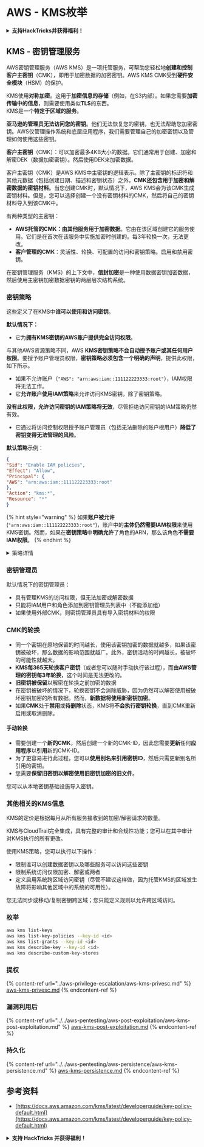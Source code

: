 # AWS - KMS枚举

<details>

<summary><strong>支持HackTricks并获得福利！</strong></summary>

* 如果您想在HackTricks中看到您的公司广告，或者如果您想访问PEASS的最新版本或下载PDF版的HackTricks，请查看[**SUBSCRIPTION PLANS**](https://github.com/sponsors/carlospolop)！
* 获取[**官方PEASS和HackTricks周边产品**](https://peass.creator-spring.com)
* 发现[**PEASS家族**](https://opensea.io/collection/the-peass-family)，我们的独家[**NFTs**](https://opensea.io/collection/the-peass-family)收藏品
* **加入** 💬 [**Discord群组**](https://discord.gg/hRep4RUj7f) 或 [**Telegram群组**](https://t.me/peass) 或 **关注**我在**Twitter**上的🐦 [**@carlospolopm**](https://twitter.com/carlospolopm)**。**
* **通过向** [**HackTricks**](https://github.com/carlospolop/hacktricks) 和 [**HackTricks Cloud**](https://github.com/carlospolop/hacktricks-cloud) **github仓库提交PR来分享您的黑客技巧。**

</details>

## KMS - 密钥管理服务

AWS密钥管理服务（AWS KMS）是一项托管服务，可帮助您轻松地**创建和控制客户主密钥**（CMK），即用于加密数据的加密密钥。AWS KMS CMK受到**硬件安全模块**（HSM）的保护。

KMS使用**对称加密**。这用于**加密信息的存储**（例如，在S3内部）。如果您需要**加密传输中的信息**，则需要使用类似**TLS**的东西。\
KMS是一个**特定于区域的服务**。

**亚马逊的管理员无法访问您的密钥**。他们无法恢复您的密钥，也无法帮助您加密密钥。AWS仅管理操作系统和底层应用程序，我们需要管理自己的加密密钥以及管理如何使用这些密钥。

**客户主密钥**（CMK）：可以加密最多4KB大小的数据。它们通常用于创建、加密和解密DEK（数据加密密钥）。然后使用DEK来加密数据。

客户主密钥（CMK）是AWS KMS中主密钥的逻辑表示。除了主密钥的标识符和其他元数据（包括创建日期、描述和密钥状态）之外，**CMK还包含用于加密和解密数据的密钥材料**。当您创建CMK时，默认情况下，AWS KMS会为该CMK生成密钥材料。但是，您可以选择创建一个没有密钥材料的CMK，然后将自己的密钥材料导入到该CMK中。

有两种类型的主密钥：

* **AWS托管的CMK：由其他服务用于加密数据**。它由在该区域创建它的服务使用。它们是在首次在该服务中实施加密时创建的。每3年轮换一次，无法更改。
* **客户管理的CMK**：灵活性、轮换、可配置的访问和密钥策略。启用和禁用密钥。

在密钥管理服务（KMS）的上下文中，**信封加密**是一种使用数据密钥加密数据，然后使用主密钥加密数据密钥的两层层次结构系统。

### 密钥策略

这些定义了在KMS中**谁可以使用和访问密钥**。

**默认情况下：**

* 它为**拥有KMS密钥的AWS账户提供完全访问权限**。

与其他AWS资源策略不同，AWS **KMS密钥策略不会自动授予账户或其任何用户权限**。要授予账户管理员权限，**密钥策略必须包含一个明确的声明**，提供此权限，如下所示。

* 如果不允许账户（`"AWS": "arn:aws:iam::111122223333:root"`），IAM权限将无法工作。
* 它**允许账户使用IAM策略**来允许访问KMS密钥，除了密钥策略。

**没有此权限，允许访问密钥的IAM策略将无效**，尽管拒绝访问密钥的IAM策略仍然有效。
* 它通过将访问控制权限授予账户管理员（包括无法删除的账户根用户）**降低了密钥变得无法管理的风险**。

**默认策略**示例：
```json
{
"Sid": "Enable IAM policies",
"Effect": "Allow",
"Principal": {
"AWS": "arn:aws:iam::111122223333:root"
},
"Action": "kms:*",
"Resource": "*"
}
```
{% hint style="warning" %}
如果**账户被允许**(`"arn:aws:iam::111122223333:root"`)，账户中的**主体仍然需要IAM权限**来使用KMS密钥。然而，如果在**密钥策略**中**明确允许**了角色的ARN，那么该角色**不需要IAM权限**。
{% endhint %}

<details>

<summary>策略详情</summary>

策略的属性：

* 基于JSON的文档
* 资源 --> 受影响的资源（可以是"\*"）
* 操作 --> kms:Encrypt, kms:Decrypt, kms:CreateGrant ...（权限）
* 效果 --> 允许/拒绝
* 主体 --> 受影响的arn
* 条件（可选） --> 给予权限的条件

授权：

* 允许将权限委派给AWS账户内的另一个AWS主体。您需要使用AWS KMS API来创建它们。可以指定CMK标识符、受让人主体和所需的操作级别（Decrypt、Encrypt、GenerateDataKey...）
* 授权创建后，会发出GrantToken和GratID

**访问**：

* 通过**密钥策略** -- 如果存在，它将**优先于**IAM策略
* 通过**IAM策略**
* 通过**授权**

</details>

### 密钥管理员

默认情况下的密钥管理员：

* 具有管理KMS的访问权限，但无法加密或解密数据
* 只能将IAM用户和角色添加到密钥管理员列表中（不能添加组）
* 如果使用外部CMK，则密钥管理员具有导入密钥材料的权限

### CMK的轮换

* 同一个密钥在原地保留的时间越长，使用该密钥加密的数据就越多，如果该密钥被破坏，那么数据的影响范围就越广。此外，密钥活动的时间越长，被破坏的可能性就越大。
* **KMS每365天轮换客户密钥**（或者您可以随时手动执行该过程），而**由AWS管理的密钥每3年轮换**，这个时间是无法更改的。
* **旧密钥被保留**以解密在轮换之前加密的数据
* 在密钥被破坏的情况下，轮换密钥不会消除威胁，因为仍然可以解密使用被破坏密钥加密的所有数据。然而，**新数据将使用新密钥加密**。
* 如果**CMK**处于**禁用**或**待删除**状态，KMS将**不会执行密钥轮换**，直到CMK重新启用或取消删除。

#### 手动轮换

* 需要创建一个**新的CMK**，然后创建一个新的CMK-ID，因此您需要**更新**任何**应用程序**以**引用**新的CMK-ID。
* 为了更容易进行此过程，您可以**使用别名来引用密钥ID**，然后只需更新别名所引用的密钥。
* 您需要**保留旧密钥以解密使用旧密钥加密的旧文件**。

您可以从本地密钥基础设施导入密钥。

### 其他相关的KMS信息

KMS的定价是根据每月从所有服务接收到的加密/解密请求的数量。

KMS与CloudTrail完全集成，具有完整的审计和合规性功能；您可以在其中审计对KMS执行的所有更改。

使用KMS策略，您可以执行以下操作：

* 限制谁可以创建数据密钥以及哪些服务可以访问这些密钥
* 限制系统访问仅限加密、解密或两者
* 定义启用系统跨区域访问密钥（尽管不建议这样做，因为托管KMS的区域发生故障将影响其他区域中的系统的可用性）。

您无法同步或移动/复制密钥跨区域；您只能定义规则以允许跨区域访问。

### 枚举
```bash
aws kms list-keys
aws kms list-key-policies --key-id <id>
aws kms list-grants --key-id <id>
aws kms describe-key --key-id <id>
aws kms describe-custom-key-stores
```
### 提权

{% content-ref url="../aws-privilege-escalation/aws-kms-privesc.md" %}
[aws-kms-privesc.md](../aws-privilege-escalation/aws-kms-privesc.md)
{% endcontent-ref %}

### 漏洞利用后

{% content-ref url="../../aws-pentesting/aws-post-exploitation/aws-kms-post-exploitation.md" %}
[aws-kms-post-exploitation.md](../../aws-pentesting/aws-post-exploitation/aws-kms-post-exploitation.md)
{% endcontent-ref %}

### 持久化

{% content-ref url="../../aws-pentesting/aws-persistence/aws-kms-persistence.md" %}
[aws-kms-persistence.md](../../aws-pentesting/aws-persistence/aws-kms-persistence.md)
{% endcontent-ref %}

## 参考资料

* [https://docs.aws.amazon.com/kms/latest/developerguide/key-policy-default.html](https://docs.aws.amazon.com/kms/latest/developerguide/key-policy-default.html)

<details>

<summary><strong>支持 HackTricks 并获得福利！</strong></summary>

* 如果您想在 HackTricks 中看到您的公司广告，或者如果您想访问 PEASS 的最新版本或下载 HackTricks 的 PDF，请查看[**订阅计划**](https://github.com/sponsors/carlospolop)！
* 获取[**官方 PEASS 和 HackTricks 商品**](https://peass.creator-spring.com)
* 发现[**The PEASS Family**](https://opensea.io/collection/the-peass-family)，我们的独家[**NFT**](https://opensea.io/collection/the-peass-family)收藏品
* **加入** 💬 [**Discord 群组**](https://discord.gg/hRep4RUj7f) 或 [**telegram 群组**](https://t.me/peass) 或 **关注**我在 **Twitter** 🐦 [**@carlospolopm**](https://twitter.com/carlospolopm)**。**
* **通过向** [**HackTricks**](https://github.com/carlospolop/hacktricks) **和** [**HackTricks Cloud**](https://github.com/carlospolop/hacktricks-cloud) **github 仓库提交 PR 来分享您的黑客技巧。**

</details>
